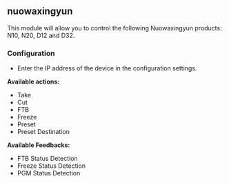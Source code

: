 ## nuowaxingyun

This module will allow you to control the following Nuowaxingyun products: N10, N20, D12 and D32.

### Configuration

- Enter the IP address of the device in the configuration settings.

**Available actions:**

- Take
- Cut
- FTB
- Freeze
- Preset
- Preset Destination

**Available Feedbacks:**

- FTB Status Detection
- Freeze Status Detection
- PGM Status Detection
